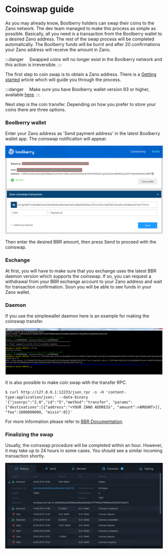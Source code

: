 # Coinswap guide

As you may already know, Boolberry holders can swap their coins to the Zano network. The dev team managed to make this process as simple as possible. Basically, all you need is a transaction from the Boolberry wallet to a desired Zano address. The rest of the swap process will be completed automatically. The Boolberry funds will be burnt and after 20 confirmations your Zano address will receive the amount in Zano.

:::danger ⠀
Swapped coins will no longer exist in the Boolberry network and this action is irreversible.
:::

The first step to coin swap is to obtain a Zano address. There is a [Getting started](https://docs.zano.org/docs/getting-started-1) article which will guide you through the process.

:::danger ⠀
Make sure you have Boolberry wallet version 93 or higher, available [here](https://boolberry.com/#downloads).
:::

Next step is the coin transfer. Depending on how you prefer to store your coins there are three options.

### Boolberry wallet

Enter your Zano address as 'Send payment address' in the latest Boolberry wallet app. The coinswap notification will appear.

![alt coinswap-guide-boolberry-wallet](../../static/img/use/coinswap-guide/coinswap-guide-boolberry-wallet.png "coinswap-guide-boolberry-wallet")

Then enter the desired BBR amount, then press Send to proceed with the coinswap.

### Exchange

At first, you will have to make sure that you exchange uses the latest BBR daemon version which supports the coinswap. If so, you can request a withdrawal from your BBR exchange account to your Zano address and wait for transaction confirmation. Soon you will be able to see funds in your Zano wallet.

### Daemon

If you use the simplewallet daemon here is an example for making the coinswap transfer.

![alt coinswap-guide-daemon-example](../../static/img/use/coinswap-guide/coinswap-guide-daemon-example.png "coinswap-guide-daemon-example")

It is also possible to make coin swap with the transfer RPC.

```
$ curl http://127.0.0.1:12233/json_rpc -s -H 'content-type:application/json;' --data-binary '{"jsonrpc":"2.0","id":"5","method":"transfer", "params":{"destinations":[{"address":"<YOUR ZANO ADDRESS", "amount":<AMOUNT>}], "fee":1000000000, "mixin":0}}'
```

For more information please refer to [BBR Documentation](https://docs.boolberry.com/wallet).

### Finalizing the swap

Usually, the coinswap procedure will be completed within an hour. However, it may take up to 24 hours in some cases. You should see a similar incoming transaction shortly.

![alt coinswap-guide-final](../../static/img/use/coinswap-guide/coinswap-guide-final.png "coinswap-guide-final")